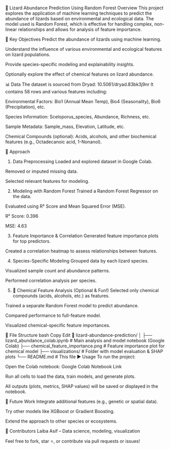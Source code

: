 🦎 Lizard Abundance Prediction Using Random Forest
Overview
This project explores the application of machine learning techniques to predict the abundance of lizards based on environmental and ecological data. The model used is Random Forest, which is effective for handling complex, non-linear relationships and allows for analysis of feature importance.

🎯 Key Objectives
Predict the abundance of lizards using machine learning.

Understand the influence of various environmental and ecological features on lizard populations.

Provide species-specific modeling and explainability insights.

Optionally explore the effect of chemical features on lizard abundance.

📊 Data
The dataset is sourced from Dryad: 10.5061/dryad.83bk3j9nr
It contains 58 rows and various features including:

Environmental Factors: Bio1 (Annual Mean Temp), Bio4 (Seasonality), Bio6 (Precipitation), etc.

Species Information: Sceloporus_species, Abundance, Richness, etc.

Sample Metadata: Sample_mass, Elevation, Latitude, etc.

Chemical Compounds (optional): Acids, alcohols, and other biochemical features (e.g., Octadecanoic acid, 1-Nonanol).

🧠 Approach
1. Data Preprocessing
Loaded and explored dataset in Google Colab.

Removed or imputed missing data.

Selected relevant features for modeling.

2. Modeling with Random Forest
Trained a Random Forest Regressor on the data.

Evaluated using R² Score and Mean Squared Error (MSE).

R² Score: 0.396

MSE: 4.63

3. Feature Importance & Correlation
Generated feature importance plots for top predictors.

Created a correlation heatmap to assess relationships between features.

4. Species-Specific Modeling
Grouped data by each lizard species.

Visualized sample count and abundance patterns.

Performed correlation analysis per species.

5. 🔬 Chemical Feature Analysis (Optional & Fun!)
Selected only chemical compounds (acids, alcohols, etc.) as features.

Trained a separate Random Forest model to predict abundance.

Compared performance to full-feature model.

Visualized chemical-specific feature importances.

📁 File Structure
bash
Copy
Edit
📂 lizard-abundance-prediction/
│
├── lizard_abundance_colab.ipynb     # Main analysis and model notebook (Google Colab)
├── chemical_feature_importance.png  # Feature importance plot for chemical model
├── visualizations/                  # Folder with model evaluation & SHAP plots
└── README.md                        # This file
▶️ Usage
To run the project:

Open the Colab notebook:
Google Colab Notebook Link

Run all cells to load the data, train models, and generate plots.

All outputs (plots, metrics, SHAP values) will be saved or displayed in the notebook.

🔮 Future Work
Integrate additional features (e.g., genetic or spatial data).

Try other models like XGBoost or Gradient Boosting.

Extend the approach to other species or ecosystems.

👤 Contributors
Laiba Asif – Data science, modeling, visualization

Feel free to fork, star ⭐, or contribute via pull requests or issues!


